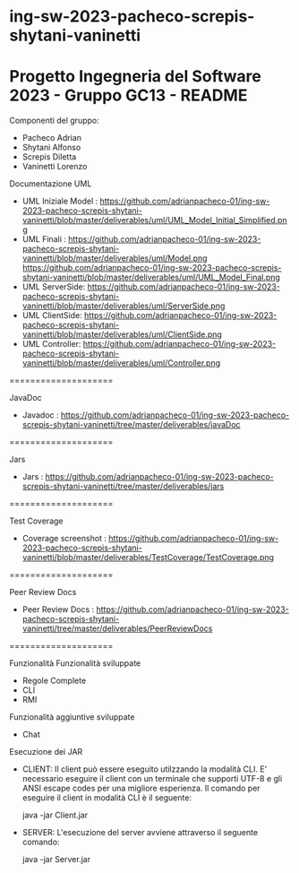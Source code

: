 # ing-sw-2023-pacheco-screpis-shytani-vaninetti

Progetto Ingegneria del Software 2023 - Gruppo GC13 - README
============================================================

Componenti del gruppo:
- Pacheco Adrian
- Shytani Alfonso
- Screpis Diletta
- Vaninetti Lorenzo

Documentazione
UML
- UML Iniziale Model : https://github.com/adrianpacheco-01/ing-sw-2023-pacheco-screpis-shytani-vaninetti/blob/master/deliverables/uml/UML_Model_Initial_Simplified.png
- UML Finali : https://github.com/adrianpacheco-01/ing-sw-2023-pacheco-screpis-shytani-vaninetti/blob/master/deliverables/uml/Model.png
               https://github.com/adrianpacheco-01/ing-sw-2023-pacheco-screpis-shytani-vaninetti/blob/master/deliverables/uml/UML_Model_Final.png
- UML ServerSide: https://github.com/adrianpacheco-01/ing-sw-2023-pacheco-screpis-shytani-vaninetti/blob/master/deliverables/uml/ServerSide.png
- UML ClientSide: https://github.com/adrianpacheco-01/ing-sw-2023-pacheco-screpis-shytani-vaninetti/blob/master/deliverables/uml/ClientSide.png
- UML Controller: https://github.com/adrianpacheco-01/ing-sw-2023-pacheco-screpis-shytani-vaninetti/blob/master/deliverables/uml/Controller.png

====================

JavaDoc
- Javadoc : https://github.com/adrianpacheco-01/ing-sw-2023-pacheco-screpis-shytani-vaninetti/tree/master/deliverables/javaDoc
  
====================

Jars
- Jars : https://github.com/adrianpacheco-01/ing-sw-2023-pacheco-screpis-shytani-vaninetti/tree/master/deliverables/jars

====================

Test Coverage
- Coverage screenshot : https://github.com/adrianpacheco-01/ing-sw-2023-pacheco-screpis-shytani-vaninetti/blob/master/deliverables/TestCoverage/TestCoverage.png
  
====================

Peer Review Docs
- Peer Review Docs : https://github.com/adrianpacheco-01/ing-sw-2023-pacheco-screpis-shytani-vaninetti/tree/master/deliverables/PeerReviewDocs

====================

Funzionalità
Funzionalità sviluppate
- Regole Complete
- CLI
- RMI

Funzionalità aggiuntive sviluppate
- Chat

Esecuzione dei JAR

- CLIENT:
Il client può essere eseguito utilzzando la modalità CLI.
E' necessario eseguire il client con un terminale che supporti UTF-8 e gli ANSI escape codes per una migliore esperienza.
Il comando per eseguire il client in modalità CLI è il seguente:

  java -jar Client.jar 

- SERVER:
L'esecuzione del server avviene attraverso il seguente comando:

  java -jar Server.jar
